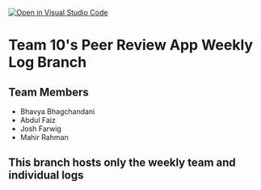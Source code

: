 [![Open in Visual Studio Code](https://classroom.github.com/assets/open-in-vscode-718a45dd9cf7e7f842a935f5ebbe5719a5e09af4491e668f4dbf3b35d5cca122.svg)](https://classroom.github.com/online_ide?assignment_repo_id=15119155&assignment_repo_type=AssignmentRepo)

# Team 10's Peer Review App Weekly Log Branch

## Team Members

- Bhavya Bhagchandani
- Abdul Faiz
- Josh Farwig
- Mahir Rahman

## This branch hosts only the weekly team and individual logs
